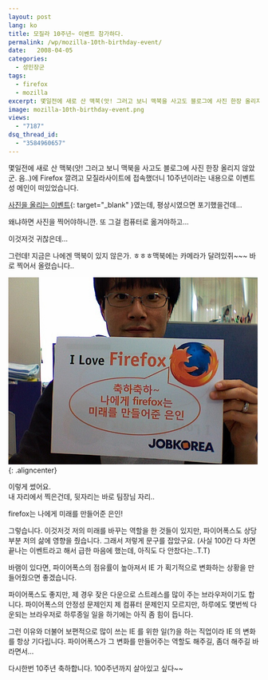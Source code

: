 ```yaml
---
layout: post
lang: ko
title: 모질라 10주년~ 이벤트 참가하다.
permalink: /wp/mozilla-10th-birthday-event/
date:   2008-04-05
categories:
  - 성민장군
tags:
  - firefox
  - mozilla
excerpt: 몇일전에 새로 산 맥북(앗! 그러고 보니 맥북을 사고도 블로그에 사진 한장 올리지 않았군. 음..)에 Firefox 깔려고 모질라사이트에 접속했더니 10주년이라는 내용으로 이벤트성 메인이 떠있었습니다. 사진을 올리는 이벤트였는데, 평상시였으면 포기했을건데… 왜냐하면 사진을 찍어야하니깐. 또 그걸 컴퓨터로 옮겨야하고… 이것저것 귀찮은데… 그런데! 지금은 나에겐 맥북이 있지 않은가. ㅎㅎㅎ맥북에는 카메라가 달려있쥐~~~ 바로 찍어서 올렸습니다. [...]
image: mozilla-10th-birthday-event.png
views:
  - "7187"
dsq_thread_id:
  - "3584960657"
---
```

몇일전에 새로 산 맥북(앗! 그러고 보니 맥북을 사고도 블로그에 사진 한장 올리지 않았군. 음..)에 Firefox 깔려고 모질라사이트에 접속했더니 10주년이라는 내용으로 이벤트성 메인이 떠있었습니다.

[사진을 올리는 이벤트](//www.mozilla.or.kr/ko/10th/){: target="_blank" }였는데, 평상시였으면 포기했을건데...

왜냐하면 사진을 찍어야하니깐. 또 그걸 컴퓨터로 옮겨야하고...
  
이것저것 귀찮은데...

그런데! 지금은 나에겐 맥북이 있지 않은가. ㅎㅎㅎ맥북에는 카메라가 달려있쥐~~~ 바로 찍어서 올렸습니다..

![firefox 10주년 이벤트에 참여하는 성민장군](/assets/img/2008/2378651739_5f2ec90057.jpg){: .aligncenter}

이렇게 썼어요.  
내 자리에서 찍은건데, 뒷자리는 바로 팀장님 자리..

firefox는 나에게 미래를 만들어준 은인!
  
그렇습니다. 이것저것 저의 미래를 바꾸는 역할을 한 것들이 있지만, 파이어폭스도 상당부분 저의 삶에 영향을 줬습니다. 그래서 저렇게 문구를 잡았구요. (사실 100칸 다 차면 끝나는 이벤트라고 해서 급한 마음에 했는데, 아직도 다 안찼다는..T.T)

바램이 있다면, 파이어폭스의 점유률이 높아져서 IE 가 획기적으로 변화하는 상황을 만들어줬으면 좋겠습니다.

파이어폭스도 좋지만, 제 경우 잦은 다운으로 스트레스를 많이 주는 브라우저이기도 합니다. 파이어폭스의 안정성 문제인지 제 컴퓨터 문제인지 모르지만, 하루에도 몇번씩 다운되는 브라우저로 하루종일 일을 하기에는 아직 좀 힘이 듭니다.

그런 이유와 더불어 보편적으로 많이 쓰는 IE 를 위한 일(?)을 하는 직업이라 IE 의 변화를 항상 기다립니다. 파이어폭스가 그 변화를 만들어주는 역할도 해주길, 좀더 해주길 바라면서...

다시한번 10주년 축하합니다. 100주년까지 살아있고 싶다~~